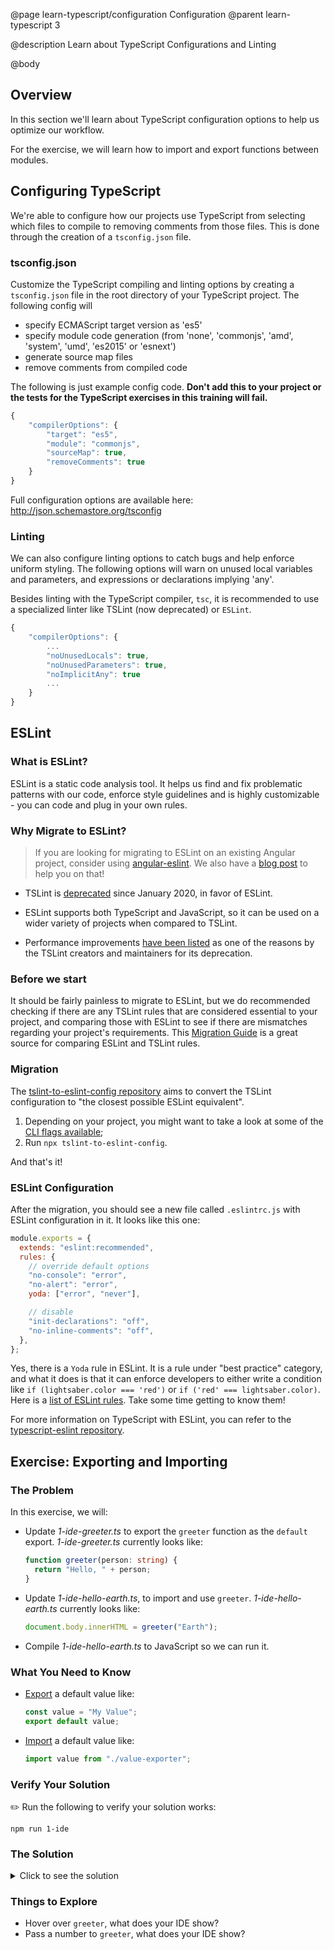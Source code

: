 @page learn-typescript/configuration Configuration
@parent learn-typescript 3

@description Learn about TypeScript Configurations and Linting

@body

## Overview

In this section we'll learn about TypeScript configuration options to help us optimize our workflow.

For the exercise, we will learn how to import and export functions between modules.

## Configuring TypeScript

We're able to configure how our projects use TypeScript from selecting which files to compile to removing comments from those files. This is done through the creation of a `tsconfig.json` file.

### tsconfig.json

Customize the TypeScript compiling and linting options by creating a `tsconfig.json` file in the root directory of your TypeScript project. The following config will

- specify ECMAScript target version as 'es5'
- specify module code generation (from 'none', 'commonjs', 'amd', 'system', 'umd', 'es2015' or 'esnext')
- generate source map files
- remove comments from compiled code

The following is just example config code. **Don't add this to your project or the tests for the TypeScript exercises in this training will fail.**

```javascript
{
    "compilerOptions": {
        "target": "es5",
        "module": "commonjs",
        "sourceMap": true,
        "removeComments": true
    }
}
```

Full configuration options are available here: <a href="http://json.schemastore.org/tsconfig" target="\_blank">http://json.schemastore.org/tsconfig</a>

### Linting

We can also configure linting options to catch bugs and help enforce uniform styling. The following options will warn on unused local variables and parameters, and expressions or declarations implying 'any'.

Besides linting with the TypeScript compiler, `tsc`, it is recommended to use a specialized linter like TSLint (now deprecated) or `ESLint`.

```javascript
{
    "compilerOptions": {
        ...
        "noUnusedLocals": true,
        "noUnusedParameters": true,
        "noImplicitAny": true
        ...
	}
}
```

## ESLint

### What is ESLint?

ESLint is a static code analysis tool. It helps us find and fix problematic patterns with our code, enforce style guidelines and is highly customizable - you can code and plug in your own rules.

### Why Migrate to ESLint?

> If you are looking for migrating to ESLint on an existing Angular project, consider using [angular-eslint](https://github.com/angular-eslint/angular-eslint). We also have a [blog post](https://www.bitovi.com/blog/angular-upgrades-painless-migration-from-tslint-to-eslint "Angular Upgrades: Painless Migration from TSLint to ESLint") to help you on that!

- TSLint is [deprecated](https://github.com/palantir/tslint) since January 2020, in favor of ESLint.

- ESLint supports both TypeScript and JavaScript, so it can be used on a wider variety of projects when compared to TSLint.

- Performance improvements [have been listed](https://blog.palantir.com/tslint-in-2019-1a144c2317a9 "TSLint in 2019") as one of the reasons by the TSLint creators and maintainers for its deprecation.

### Before we start

It should be fairly painless to migrate to ESLint, but we do recommended checking if there are any TSLint rules that are considered essential to your project, and comparing those with ESLint to see if there are mismatches regarding your project's requirements. This [Migration Guide](https://github.com/typescript-eslint/typescript-eslint/blob/master/packages/eslint-plugin/ROADMAP.md) is a great source for comparing ESLint and TSLint rules.

### Migration

The [tslint-to-eslint-config repository](https://github.com/typescript-eslint/tslint-to-eslint-config) aims to convert the TSLint configuration to "the closest possible ESLint equivalent".

1. Depending on your project, you might want to take a look at some of the [CLI flags available](https://github.com/typescript-eslint/tslint-to-eslint-config#cli-flags);
2. Run `npx tslint-to-eslint-config`.

And that's it!

### ESLint Configuration

After the migration, you should see a new file called `.eslintrc.js` with ESLint configuration in it.
It looks like this one:

```javascript
module.exports = {
  extends: "eslint:recommended",
  rules: {
    // override default options
    "no-console": "error",
    "no-alert": "error",
    yoda: ["error", "never"],

    // disable
    "init-declarations": "off",
    "no-inline-comments": "off",
  },
};
```

Yes, there is a `Yoda` rule in ESLint. It is a rule under "best practice" category, and what it does is that it can enforce developers to either write a condition like `if (lightsaber.color === 'red')` or `if ('red' === lightsaber.color)`.
Here is a [list of ESLint rules](https://eslint.org/docs/rules/). Take some time getting to know them!

For more information on TypeScript with ESLint, you can refer to the [typescript-eslint repository](https://github.com/typescript-eslint/typescript-eslint).

## Exercise: Exporting and Importing

### The Problem

In this exercise, we will:

- Update _1-ide-greeter.ts_ to export the `greeter` function as the `default`
  export. _1-ide-greeter.ts_ currently looks like:
  ```ts
  function greeter(person: string) {
    return "Hello, " + person;
  }
  ```
- Update _1-ide-hello-earth.ts_, to import and use `greeter`. _1-ide-hello-earth.ts_ currently looks like:
  ```ts
  document.body.innerHTML = greeter("Earth");
  ```
- Compile _1-ide-hello-earth.ts_ to JavaScript so we can run it.

### What You Need to Know

- [Export](https://developer.mozilla.org/en-US/docs/Web/JavaScript/Reference/Statements/export) a default value like:
  ```typescript
  const value = "My Value";
  export default value;
  ```
- [Import](https://developer.mozilla.org/en-US/docs/Web/JavaScript/Reference/Statements/import) a default value like:
  ```typescript
  import value from "./value-exporter";
  ```

### Verify Your Solution

✏️ Run the following to verify your solution works:

```shell
npm run 1-ide
```

### The Solution

<details>
<summary>Click to see the solution</summary>
✏️ Update `1-ide-greeter.ts` to:

```typescript
function greeter(person: string) {
  return "Hello, " + person;
}

export default greeter;
```

@highlight 5

✏️ Update `1-ide-hello-earth.ts` to:

```typescript
import greeter from "./1-ide-greeter";

document.body.innerHTML = greeter("Earth");
```

@highlight 1

✏️ Compile `1-ide-hello-earth.ts` with:

```shell
tsc 1-ide-hello-earth.ts
```

</details>

### Things to Explore

- Hover over `greeter`, what does your IDE show?
- Pass a number to `greeter`, what does your IDE show?

